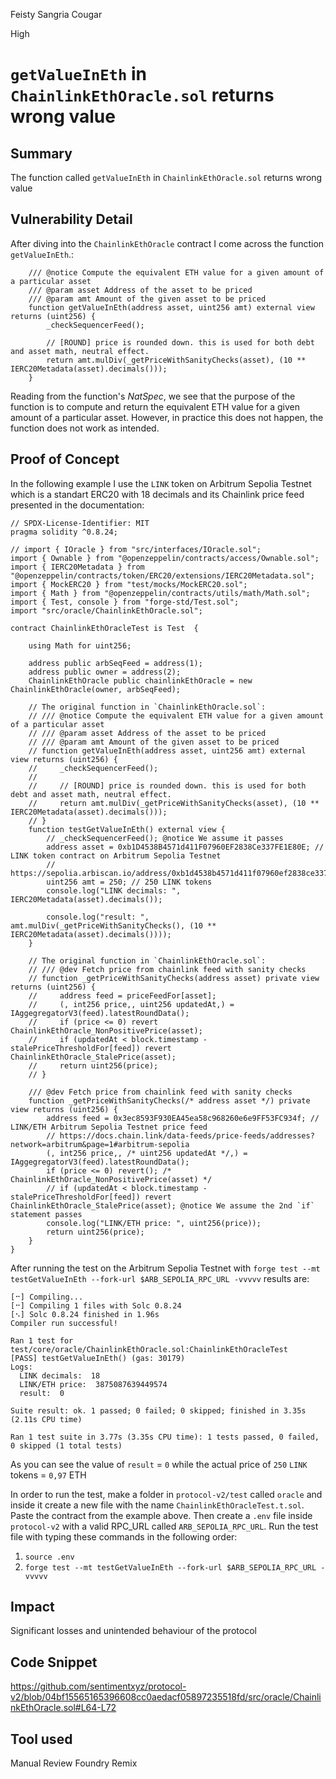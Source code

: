Feisty Sangria Cougar

High

# `getValueInEth` in `ChainlinkEthOracle.sol` returns wrong value

## Summary
The function called `getValueInEth` in `ChainlinkEthOracle.sol` returns wrong value
## Vulnerability Detail
After diving into the `ChainlinkEthOracle` contract I come across the function `getValueInEth`.:
```solidity
    /// @notice Compute the equivalent ETH value for a given amount of a particular asset
    /// @param asset Address of the asset to be priced
    /// @param amt Amount of the given asset to be priced
    function getValueInEth(address asset, uint256 amt) external view returns (uint256) {
        _checkSequencerFeed();

        // [ROUND] price is rounded down. this is used for both debt and asset math, neutral effect.
        return amt.mulDiv(_getPriceWithSanityChecks(asset), (10 ** IERC20Metadata(asset).decimals()));
    }
```
Reading from the function's *NatSpec*, we see that the purpose of the function is to compute and return the equivalent ETH value for a given amount of a particular asset. However, in practice this does not happen, the function does not work as intended.
## Proof of Concept
In the following example I use the `LINK` token on Arbitrum Sepolia Testnet which is a standart ERC20 with 18 decimals and its Chainlink price feed presented in the documentation:
```solidity
// SPDX-License-Identifier: MIT
pragma solidity ^0.8.24;

// import { IOracle } from "src/interfaces/IOracle.sol";
import { Ownable } from "@openzeppelin/contracts/access/Ownable.sol";
import { IERC20Metadata } from "@openzeppelin/contracts/token/ERC20/extensions/IERC20Metadata.sol";
import { MockERC20 } from "test/mocks/MockERC20.sol";
import { Math } from "@openzeppelin/contracts/utils/math/Math.sol";
import { Test, console } from "forge-std/Test.sol";
import "src/oracle/ChainlinkEthOracle.sol";

contract ChainlinkEthOracleTest is Test  {

    using Math for uint256;

    address public arbSeqFeed = address(1);
    address public owner = address(2);
    ChainlinkEthOracle public chainlinkEthOracle = new ChainlinkEthOracle(owner, arbSeqFeed);

    // The original function in `ChainlinkEthOracle.sol`:
    // /// @notice Compute the equivalent ETH value for a given amount of a particular asset
    // /// @param asset Address of the asset to be priced
    // /// @param amt Amount of the given asset to be priced
    // function getValueInEth(address asset, uint256 amt) external view returns (uint256) {
    //     _checkSequencerFeed();
    //
    //     // [ROUND] price is rounded down. this is used for both debt and asset math, neutral effect.
    //     return amt.mulDiv(_getPriceWithSanityChecks(asset), (10 ** IERC20Metadata(asset).decimals()));
    // }
    function testGetValueInEth() external view {
        // _checkSequencerFeed(); @notice We assume it passes
        address asset = 0xb1D4538B4571d411F07960EF2838Ce337FE1E80E; // LINK token contract on Arbitrum Sepolia Testnet
        // https://sepolia.arbiscan.io/address/0xb1d4538b4571d411f07960ef2838ce337fe1e80e#code
        uint256 amt = 250; // 250 LINK tokens
        console.log("LINK decimals: ", IERC20Metadata(asset).decimals());
        
        console.log("result: ", amt.mulDiv(_getPriceWithSanityChecks(), (10 ** IERC20Metadata(asset).decimals())));
    }

    // The original function in `ChainlinkEthOracle.sol`:
    // /// @dev Fetch price from chainlink feed with sanity checks
    // function _getPriceWithSanityChecks(address asset) private view returns (uint256) {
    //     address feed = priceFeedFor[asset];
    //     (, int256 price,, uint256 updatedAt,) = IAggegregatorV3(feed).latestRoundData();
    //     if (price <= 0) revert ChainlinkEthOracle_NonPositivePrice(asset);
    //     if (updatedAt < block.timestamp - stalePriceThresholdFor[feed]) revert ChainlinkEthOracle_StalePrice(asset);
    //     return uint256(price);
    // }

    /// @dev Fetch price from chainlink feed with sanity checks
    function _getPriceWithSanityChecks(/* address asset */) private view returns (uint256) {
        address feed = 0x3ec8593F930EA45ea58c968260e6e9FF53FC934f; // LINK/ETH Arbitrum Sepolia Testnet price feed
        // https://docs.chain.link/data-feeds/price-feeds/addresses?network=arbitrum&page=1#arbitrum-sepolia
        (, int256 price,, /* uint256 updatedAt */,) = IAggegregatorV3(feed).latestRoundData();
        if (price <= 0) revert(); /* ChainlinkEthOracle_NonPositivePrice(asset) */
        // if (updatedAt < block.timestamp - stalePriceThresholdFor[feed]) revert ChainlinkEthOracle_StalePrice(asset); @notice We assume the 2nd `if` statement passes
        console.log("LINK/ETH price: ", uint256(price));
        return uint256(price);
    }
}
```
After running the test on the Arbitrum Sepolia Testnet with `forge test --mt testGetValueInEth --fork-url $ARB_SEPOLIA_RPC_URL -vvvvv` results are:
```solidity
[⠒] Compiling...
[⠒] Compiling 1 files with Solc 0.8.24
[⠢] Solc 0.8.24 finished in 1.96s
Compiler run successful!

Ran 1 test for test/core/oracle/ChainlinkEthOracle.sol:ChainlinkEthOracleTest
[PASS] testGetValueInEth() (gas: 30179)
Logs:
  LINK decimals:  18
  LINK/ETH price:  3875087639449574
  result:  0

Suite result: ok. 1 passed; 0 failed; 0 skipped; finished in 3.35s (2.11s CPU time)

Ran 1 test suite in 3.77s (3.35s CPU time): 1 tests passed, 0 failed, 0 skipped (1 total tests)
```
As you can see the value of `result` = `0` while the actual price of `250` `LINK` tokens = `0,97` ETH

In order to run the test, make a folder in `protocol-v2/test` called `oracle` and inside it create a new file with the name `ChainlinkEthOracleTest.t.sol`. Paste the contract from the example above. Then create a `.env` file inside `protocol-v2` with a valid RPC_URL called `ARB_SEPOLIA_RPC_URL`. Run the test file with typing these commands in the following order:
1. `source .env`
2. `forge test --mt testGetValueInEth --fork-url $ARB_SEPOLIA_RPC_URL -vvvvv`
## Impact
Significant losses and unintended behaviour of the protocol
## Code Snippet
https://github.com/sentimentxyz/protocol-v2/blob/04bf15565165396608cc0aedacf05897235518fd/src/oracle/ChainlinkEthOracle.sol#L64-L72
## Tool used
Manual Review
Foundry
Remix